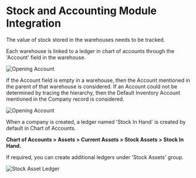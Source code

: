 <!-- add-breadcrumbs -->
# Stock and Accounting Module Integration

The value of stock stored in the warehouses needs to be tracked.

Each warehouse is linked to a ledger in chart of accounts through the 'Account' field in the warehouse.

<img class="screenshot" alt="Opening Account" src="{{docs_base_url}}/assets/img/accounts/stock_asset_ledger_in_warehouse.png">

If the Account field is empty in a warehouse, then the Account mentioned in the parent of that warehouse is considered. If an Account could not be determined by tracing the hierarchy, then the Default Inventory Account mentioned in the Company record is considered.

<img class="screenshot" alt="Opening Account" src="{{docs_base_url}}/assets/img/accounts/default_inventory_account.png">

When a company is created, a ledger named 'Stock In Hand' is created by default in Chart of Accounts.

**Chart of Accounts > Assets > Current Assets > Stock Assets > Stock In Hand.**

If required, you can create additional ledgers under 'Stock Assets' group.

<img class="screenshot" alt="Stock Asset Ledger" src="{{docs_base_url}}/assets/img/accounts/stock_asset_ledger.png">

